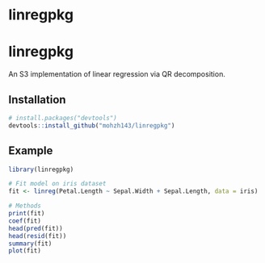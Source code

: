 linregpkg
================

# linregpkg

An S3 implementation of linear regression via QR decomposition.

## Installation

``` r
# install.packages("devtools")
devtools::install_github("mohzh143/linregpkg")
```

## Example

``` r
library(linregpkg)

# Fit model on iris dataset
fit <- linreg(Petal.Length ~ Sepal.Width + Sepal.Length, data = iris)

# Methods
print(fit)
coef(fit)
head(pred(fit))
head(resid(fit))
summary(fit)
plot(fit)
```
